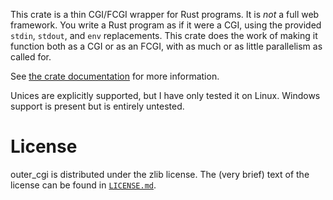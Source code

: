 This crate is a thin CGI/FCGI wrapper for Rust programs. It is *not* a full web framework. You write a Rust program as if it were a CGI, using the provided `stdin`, `stdout`, and `env` replacements. This crate does the work of making it function both as a CGI or as an FCGI, with as much or as little parallelism as called for.

See [the crate documentation](http://doc.rust-lang.org/outer_cgi) for more information.

Unices are explicitly supported, but I have only tested it on Linux. Windows support is present but is entirely untested.

# License

outer_cgi is distributed under the zlib license. The (very brief) text of the license can be found in [`LICENSE.md`](LICENSE.md).
